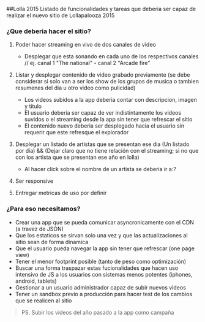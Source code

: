 ##Lolla 2015
Listado de funcionalidades y tareas que deberia ser capaz de realizar el nuevo sitio de Lollapalooza 2015


### ¿Que deberia hacer el sitio?

1. Poder hacer streaming en vivo de dos canales de video
	* Desplegar que esta sonando en cada uno de los respectivos canales // ej. canal 1 "The national" - canal 2 "Arcade fire"

2. Listar y desplegar contenido de video grabado previamente (se debe considerar si solo van a ser los show de los grupos de musica o tambien resumenes del dia u otro video como pulicidad)
	* Los videos subidos a la app deberia contar con descripcion, imagen y titulo
	* El usuario deberia ser capaz de ver indistintamente los videos suvidos o el streaming desde la app sin tener que refrescar el sitio
	* El contenido nuevo deberia ser desplegado hacia el usuario sin requerir que este refresque el explorador

3. Desplegar un listado de artistas que se presentan ese dia (Un listado por dia) && (Dejar claro que no tiene relación con el streaming; si no que con los artista que se presentan ese año en lolla)
	* Al hacer click sobre el nombre de un artista se deberia ir a:?

4. Ser responsive

5. Entregar metricas de uso por definir


### ¿Para eso necesitamos?

* Crear una app que se pueda comunicar asyncronicamente con el CDN (a travez de JSON)
* Que los estaticos se sirvan solo una vez y que las actualizaciones al sitio sean de forma dinamica
* Que el usuario pueda navegar la app sin tener que refrescar (one page view)
* Tener el menor footprint posible (tanto de peso como optimización)
* Buscar una forma traspazar estas fucionalidades que hacen uso intensivo de JS a los usuarios con sistemas menos potentes (iphones, android, tablets)
* Gestionar a un usuario administrador capaz de subir nuevos videos
* Tener un sandbox previo a producción para hacer test de los cambios que se realicen al sitio

> PS. Subir los videos del año pasado a la app como campaña

